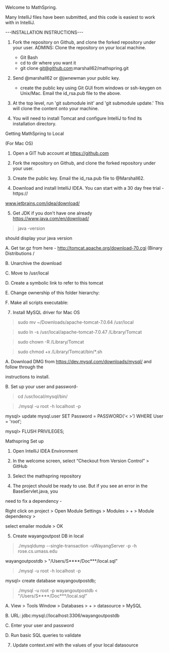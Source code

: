 Welcome to MathSpring.

Many IntelliJ files have been submitted, and this code is easiest to work with in IntelliJ.

---INSTALLATION INSTRUCTIONS---

1. Fork the repository on Github, and clone the forked repository under your user.
    ADMINS: Clone the repository on your local machine.
   - Git Bash
   - cd to dir where you want it
   - git clone git@github.com:marshall62/mathspring.git

2. Send @marshall62 or @jwnewman your public key.
   - create the public key using Git GUI from windows or ssh-keygen on Unix/Mac.  Email the id_rsa.pub file to the above.

3. At the top level, run 'git submodule init' and 'git submodule update.' This will clone the content onto your machine.

4. You will need to install Tomcat and configure IntelliJ to find its installation directory.

Getting MathSpring to Local

(For Mac OS)

1. Open a GIT hub account at https://github.com

2. Fork the repository on Github, and clone the forked repository under your user.

3. Create the public key. Email the id_rsa.pub file to @Marshall62.

4. Download and install IntelliJ IDEA. You can start with a 30 day free trial - https://

www.jetbrains.com/idea/download/

5. Get JDK if you don't have one already https://www.java.com/en/download/

> java -version

should display your java version

A. Get tar.gz from here - http://tomcat.apache.org/download-70.cgi (Binary Distributions /

B. Unarchive the download

C. Move to /usr/local

D. Create a symbolic link to refer to this tomcat

E. Change ownership of this folder hierarchy:

F. Make all scripts executable:

7. Install MySQL driver for Mac OS

> sudo mv ~/Downloads/apache-tomcat-7.0.64 /usr/local

> sudo ln -s /usr/local/apache-tomcat-7.0.47 /Library/Tomcat

> sudo chown -R <username> /Library/Tomcat

> sudo chmod +x /Library/Tomcat/bin/*.sh

A. Download DMG from https://dev.mysql.com/downloads/mysql/ and follow through the

instructions to install.

B. Set up your user and password-

> cd /usr/local/mysql/bin/

> ./mysql -u root -h localhost -p

mysql> update mysql.user SET Password = PASSWORD(‘< >’) WHERE User = 'root’;

mysql> FLUSH PRIVILEGES;

Mathspring Set up

1. Open IntelliJ IDEA Environment

2. In the welcome screen, select “Checkout from Version Control” > GitHub

3. Select the mathspring repository

4. The project should be ready to use. But if you see an error in the BaseServlet.java, you

need to fix a dependency -

Right click on project > Open Module Settings > Modules > + > Module dependency >

select emailer module > OK

5. Create wayangoutpost DB in local

> ./mysqldump --single-transaction -uWayangServer -p -h rose.cs.umass.edu

wayangoutpostdb > "/Users/S****/Doc***/local.sql”

> ./mysql -u root -h localhost -p

mysql> create database wayangoutpostdb;

> ./mysql -u root -p wayangoutpostdb < "/Users/S****/Doc***/local.sql”

A. View > Tools Window > Databases > + > datasource > MySQL

B. URL: jdbc:mysql://localhost:3306/wayangoutpostdb

C. Enter your user and password

D. Run basic SQL queries to validate

7. Update context.xml with the values of your local datasource
